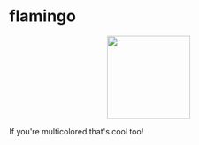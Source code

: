 # flamingo

<p align="center">
    <img src="https://github.com/mozilla-ai/flamingo/blob/main/assets/flamingo.png" height="150">
</p>

If you're multicolored that's cool too!
